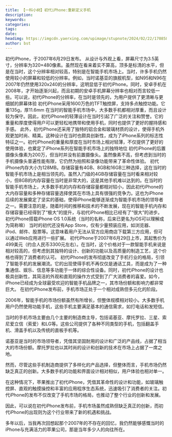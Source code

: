 ```yaml
---
title: 【一科小树】初代iPhone:重新定义手机
description: 
keywords: 
categories: 
tags: 
date: 
headimg: https://imgcdn.yaerxing.com/upimage/stupnote/2024/02/22/1708587853_12009103_4417.jpg
author: bst
---
```

初代iPhone，于2007年6月29日发布。
从设计与外观上看，屏幕尺寸为3.5英寸，分辨率为320×480像素。虽然现在看来着实不算高，顶多是标清的水平，但是在当时，这个分辨率相对较高，特别是在智能手机市场上。当时，许多手机仍然使用较小的屏幕和较低的分辨率。例如，当时诺基亚的旗舰机型，如N95和N96在2007年仍然使用320x240的分辨率，这明显低于初代iPhone。同时，安卓手机在2008年，才开始逐渐兴起，而且初期的安卓手机屏幕分辨率也相对而言较低一些。可以说，初代iPhone的分辨率，在当时是领先的，为用户提供了更清晰与更细腻的屏幕体验
初代iPhone采用1600万色的TFT触控屏，支持多点触控功能。它重135g，厚11.6mm
在当时的智能手机市场中，大多数手机都相对厚重，而且设计较为保守。因此，初代iPhone的轻薄设计在当时引起了广泛的关注和赞誉。它的重量和厚度使得用户可以更轻松地携带和使用手机，同时也提供了更好的握持感和手感。
此外，初代iPhone还采用了独特的铝合金和玻璃材质的设计，使得手机外观更加时尚、精美。这种设计在当时也颇具创新性，成为了iPhone系列的标志性特征之一。初代iPhone的重量和厚度在当时市场上相对轻薄，不仅提供了更好的使用体验，也奠定了iPhone系列在智能手机市场上的独特地位
初代iPhone的后置摄像头像素为200万，但当时并没有前置摄像头。虽然像素不高，但考虑到当时的手机摄像头普遍性能有限，它仍然为拍照和录像功能带来了革命性体验。
初代iPhone内存大小为128MB。存储容量有4GB、8GB和16GB三种选择，这在当时的智能手机市场上是相当领先的。虽然入门级的4GB存储容量在当时看来相对较小，但8GB的内存容量在当时是非常大的，这是其他手机难以达到的。在当时的智能手机市场上，大多数手机的内存和存储容量都相对较小，因此初代iPhone的大内存容量和多种存储容量选择使其在市场上具有很强的竞争力。这也为iPhone后续的发展奠定了坚实的基础，使得iPhone能够逐渐成为智能手机市场的领导者之一。需要注意的是，随着时间的推移和技术的不断发展，现在的智能手机内存和存储容量已经得到了“极大”的提升，与初代iPhone相比已经有了“很大”的进步。
初代iPhone搭载iPhone OS 1.0系统（当时的名称，后来已更名为iOS可以理解成为简称嘛）
当时的初代还没有App Store，仅有少量预装应用，如浏览器、iPod、邮件、股票等。这意味着用户无法从官方应用商店下载第三方应用，但可以通过Web应用进行一些扩展。
初代iPhone于2007年6月29日上市，其起售价为499美元（约合人民币3300元左右）。在当时，这个价格对于一款智能手机来说是相对较高的，但考虑到其独特的设计、创新的功能以及高质量的制造工艺，这个价格也得到了消费者的认可。
初代iPhone的发布彻底改变了手机行业的格局，引领了智能手机的发展潮流。它的出现使得手机不再仅仅是通话工具，而是成为了一种集通信、娱乐、信息等多功能于一体的综合性设备。同时，初代iPhone的设计也极具创新性，其简洁的外观和直观的操作方式受到了广大消费者的喜爱。如今，iPhone已经成为全球最受欢迎的智能手机品牌之一，其市场份额和影响力都非常巨大。
在初代iPhone发布前，手机市场正处于一个相对成熟但多元化的阶段。

2006年，智能手机的市场份额虽然有所增长，但整体规模相对较小。大多数手机用户仍然使用功能手机，这些手机主要满足基本的通信需求，如打电话和发短信。

当时的手机市场主要由几个主要的制造商主导，包括诺基亚、摩托罗拉、三星、索尼爱立信（索爱）和LG等。这些公司提供了各种不同类型的手机，包括翻盖手机、滑盖手机以及传统的直板手机等。

诺基亚是当时的市场领导者，凭借其坚固耐用的设计和广泛的产品线，占据了相当大的市场份额。摩托罗拉也以其时尚的设计和创新的技术在市场上占据了一席之地。

然而，尽管这些手机制造商提供了多样化的产品选择，但整体而言，手机市场仍然缺乏真正的创新。大多数手机的功能和界面设计相对相似，用户体验也相对单一。

在这种情况下，苹果推出了初代iPhone，凭借其革命性的设计和功能，如玻璃触控屏、直观的触摸操控和丰富的应用程序生态系统，迅速吸引了消费者的关注。初代iPhone的发布不仅改变了手机市场的格局，也推动了整个行业的创新和发展。

因此，可以说在初代iPhone发布前，手机市场虽然成熟但缺乏真正的创新，而初代iPhone的出现则为这个行业带来了新的机遇和挑战。

多年以后，当我再次回想起那个2007年的不存在的回忆，我仍然能够感慨当时的iPhone与充满活力的苹果公司，那是当年多少人的向往所在。